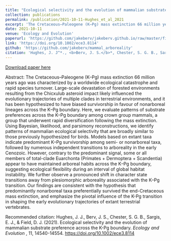 ```yaml
---
title: "Ecological selectivity and the evolution of mammalian substrate preference across the K-Pg boundary"
collection: publications
permalink: /publication/2021-10-11-Hughes_et_al_2021
excerpt: 'The Cretaceous–Paleogene (K–Pg) mass extinction 66 million years ago was characterized by a worldwide ecological catastrophe and rapid species turnover. Large-scale devastation of forested environments resulting from the Chicxulub asteroid impact likely influenced the evolutionary trajectories of multiple clades in terrestrial environments, and it has been hypothesized to have biased survivorship in favour of nonarboreal lineages across the K–Pg boundary.'
date: 2021-10-11
venue: 'Ecology and Evolution'
paperurl: 'https://github.com/jakeberv/jakeberv.github.io/raw/master/files/pdf/papers/Hughes_et_al_2021.pdf'
link: 'https://doi.org/10.1002/ece3.8114'
github: 'https://github.com/jakeberv/mammal_arboreality'
citation: 'Hughes, J. J^*., <b>Berv, J. S.</b>*, Chester, S. G. B., Sargis, E. J., Field, D. J. (2021). Ecological selectivity and the evolution of mammalian substrate preference across the K-Pg boundary. <i>Ecology and Evolution</i>, 11, 14540-14554.'
---
```

[Download paper here](https://github.com/jakeberv/jakeberv.github.io/raw/master/files/pdf/papers/Hughes_et_al_2021.pdf)

Abstract: The Cretaceous–Paleogene (K–Pg) mass extinction 66 million years ago was characterized by a worldwide ecological catastrophe and rapid species turnover. Large-scale devastation of forested environments resulting from the Chicxulub asteroid impact likely influenced the evolutionary trajectories of multiple clades in terrestrial environments, and it has been hypothesized to have biased survivorship in favour of nonarboreal lineages across the K–Pg boundary. Here, we evaluate patterns of substrate preferences across the K–Pg boundary among crown group mammals, a group that underwent rapid diversification following the mass extinction. Using Bayesian, likelihood, and parsimony reconstructions, we identify patterns of mammalian ecological selectivity that are broadly similar to those previously hypothesized for birds. Models based on extant taxa indicate predominant K–Pg survivorship among semi- or nonarboreal taxa, followed by numerous independent transitions to arboreality in the early Cenozoic. However, contrary to the predominant signal, some or all members of total-clade Euarchonta (Primates + Dermoptera + Scandentia) appear to have maintained arboreal habits across the K–Pg boundary, suggesting ecological flexibility during an interval of global habitat instability. We further observe a pronounced shift in character state transitions away from plesiomorphic arboreality associated with the K–Pg transition. Our findings are consistent with the hypothesis that predominantly nonarboreal taxa preferentially survived the end-Cretaceous mass extinction, and emphasize the pivotal influence of the K-Pg transition in shaping the early evolutionary trajectories of extant terrestrial vertebrates.

Recommended citation: Hughes, J. J., Berv, J. S., Chester, S. G. B., Sargis, E. J., & Field, D. J. (2021). Ecological selectivity and the evolution of mammalian substrate preference across the K-Pg boundary. <i> Ecology and Evolution </i>, 11, 14540-14554. https://doi.org/10.1002/ece3.8114
